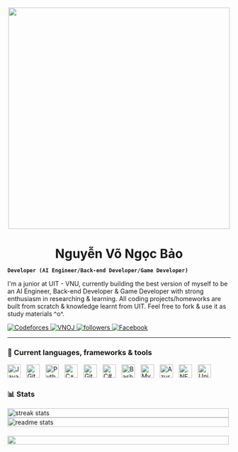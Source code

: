 # <p align="center"><img src="[https://i.pinimg.com/736x/3d/54/a3/3d54a3afe927891ec41fec08f2c563d8.jpg](https://media1.tenor.com/m/wiXlo7cmMW8AAAAC/kaoruko-kaoruko-waguri.gif)" width="500px" /></p>
<h1 align="center" style="margin-bottom: 0;">Nguyễn Võ Ngọc Bảo</h1>

**`Developer (AI Engineer/Back-end Developer/Game Developer)`**

I'm a junior at UIT - VNU, currently building the best version of myself to be an AI Engineer, Back-end Developer & Game Developer with strong enthusiasm in researching & learning. All coding projects/homeworks are built from scratch & knowledge learnt from UIT. Feel free to fork & use it as study materials ^o^.

   <p align="left">
   <!-- Codeforces -->
   <a href="https://codeforces.com/profile/nbzzz">
      <img 
         alt="Codeforces" 
         title="Codeforces profile" 
         src="https://img.shields.io/badge/Codeforces-nbzzz-%23216FEE?style=for-the-badge&logo=codeforces&logoColor=white"
      />
   </a>
   
   <!-- VNOJ -->
   <a href="https://oj.vnoi.info/user/nbz0210">
      <img 
         alt="VNOJ" 
         title="VNOI profile" 
         src="https://img.shields.io/badge/VNOJ-nbz0210-limegreen?style=for-the-badge&logo=data:image/png;base64,iVBORw0KGgoAAAANSUhEUgAAABAAAAAQCAMAAAAoLQ9TAAAASFBMVEVHcEz/nwDNLycqkra/JSb/oACyGibMLyYivW/MLScYc9//nwDMLyf/nwAlsoT/nwDMLictdNzMLyb/nwCyGyawGSYsf8+xGSSsl0AJAAAAF3RSTlMA9sz+/Rb7+f038LLCvP2p0v///////hszFUIAAAB3SURBVBiVVc1ZDgMhDANQB0ghszfTofe/aQNBlfCfnxzAptmiIb08EO2RnJ5PC7C1HpDVBT4RAxf0SUCDLugTcWhigHBhgKZvA5E/aAJ4J9oZ7xHw3cOjV6wO6+IQ4f2mAQdogljmk1rK9GgsBuCT6LRvazyslx97+gyXkhGq1AAAAABJRU5ErkJggg==&logoColor=white"
      />
   </a>

   <!-- Followers -->
   <a href="https://github.com/AdamNbz?tab=followers">
      <img 
         alt="followers" 
         title="Follow me on Github" 
         src="https://custom-icon-badges.demolab.com/github/followers/AdamNbz?color=236ad3&labelColor=1155ba&style=for-the-badge&logo=person-add&label=Follow&logoColor=white"
      />
   </a>

   <!-- Facebook -->
   <a href="https://fb.com/adamng.0210">
      <img 
         alt="Facebook" 
         title="Facebook profile" 
         src="https://img.shields.io/badge/Facebook-@adamng.0210-%231877F2?style=for-the-badge&logo=facebook&logoColor=white"
      />
   </a>
</p>

---

### 🧰 Current languages, frameworks & tools

<img align="left" alt="Java" width="30px" style="padding-right:10px;" src="https://cdn.jsdelivr.net/gh/devicons/devicon/icons/java/java-original.svg"/>
<img align="left" alt="Git" width="30px" style="padding-right:10px;" src="https://cdn.jsdelivr.net/gh/devicons/devicon/icons/git/git-original.svg" />
<img align="left" alt="Python" width="30px" style="padding-right:10px;" src="https://cdn.jsdelivr.net/gh/devicons/devicon/icons/python/python-original.svg" />
<img align="left" alt="C++" width="30px" style="padding-right:10px;" src="https://cdn.jsdelivr.net/gh/devicons/devicon/icons/cplusplus/cplusplus-original.svg" />
<img align="left" alt="GitHub" width="30px" style="padding-right:10px;" src="https://cdn.jsdelivr.net/gh/devicons/devicon/icons/github/github-original.svg" />
<img align="left" alt="C#" width="30px" style="padding-right:10px;" src="https://cdn.jsdelivr.net/gh/devicons/devicon/icons/csharp/csharp-original.svg" />
<img align="left" alt="Bash" width="30px" style="padding-right:10px;" src="https://cdn.jsdelivr.net/gh/devicons/devicon/icons/bash/bash-original.svg" />
<img align="left" alt="MySQL" width="30px" style="padding-right:10px;" src="https://cdn.jsdelivr.net/gh/devicons/devicon/icons/mysql/mysql-original.svg" />
<img align="left" alt="AzureSQL" width="30px" style="padding-right:10px;" src="https://cdn.jsdelivr.net/gh/devicons/devicon/icons/azuresqldatabase/azuresqldatabase-plain.svg" />
<img align="left" alt=".NET" width="30px" style="padding-right:10px;" src="https://cdn.jsdelivr.net/gh/devicons/devicon/icons/dot-net/dot-net-plain-wordmark.svg" />
<img align="left" alt="Unity" width="30px" style="padding-right:10px;" src="https://cdn.jsdelivr.net/gh/devicons/devicon/icons/unity/unity-original.svg" />
<br />

#

### 📊 Stats

<div style="display: flex; justify-content: space-between; align-items: center; flex-wrap: wrap; gap:20px">
  <div style="flex: 1; min-width: 390px; max-width: 500px;">
    <img width="100%" src="https://github-readme-streak-stats-salesp07.vercel.app/?user=AdamNbz&count_private=true&theme=react&border_radius=10" alt="streak stats" />
    <img width="100%" src="https://github-readme-stats-salesp07.vercel.app/api?username=AdamNbz&count_private=true&show_icons=true&theme=react&rank_icon=github&border_radius=10" alt="readme stats" />
  </div>
    <div style="flex: 1; min-width: 325px; max-width:500px">
    <img width="100%" src="https://github-readme-stats-salesp07.vercel.app/api/top-langs/?username=AdamNbz&hide=HTML,Jupyter Notebook&langs_count=8&layout=compact&theme=react&border_radius=10&size_weight=0.5&count_weight=0.5&exclude_repo=github-readme-stats" alt="" />
  </div>
</div>

#

